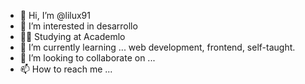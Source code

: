 - 👋 Hi, I’m @lilux91
- 👀 I’m interested in  desarrollo
- 👩‍💻 Studying at Academlo
- 🌱 I’m currently learning ... web development, frontend, self-taught.
- 💞️ I’m looking to collaborate on ...
- 📫 How to reach me ...

<!---
lilux91/lilux91 is a ✨ special ✨ repository because its `README.md` (this file) appears on your GitHub profile.
You can click the Preview link to take a look at your changes.
--->
